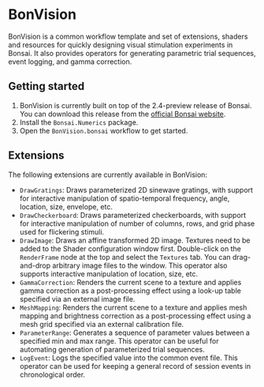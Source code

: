 # BonVision

BonVision is a common workflow template and set of extensions, shaders and resources for quickly designing visual stimulation experiments in Bonsai. It also provides operators for generating parametric trial sequences, event logging, and gamma correction.

## Getting started

1. BonVision is currently built on top of the 2.4-preview release of Bonsai. You can download this release from the [official Bonsai website](https://bonsai-rx.org).
2. Install the `Bonsai.Numerics` package.
3. Open the `BonVision.bonsai` workflow to get started.

## Extensions

The following extensions are currently available in BonVision:

* `DrawGratings`: Draws parameterized 2D sinewave gratings, with support for interactive manipulation of spatio-temporal frequency, angle, location, size, envelope, etc.
* `DrawCheckerboard`: Draws parameterized checkerboards, with support for interactive manipulation of number of columns, rows, and grid phase used for flickering stimuli.
* `DrawImage`: Draws an affine transformed 2D image. Textures need to be added to the Shader configuration window first. Double-click on the `RenderFrame` node at the top and select the `Textures` tab. You can drag-and-drop arbitrary image files to the window. This operator also supports interactive manipulation of location, size, etc.
* `GammaCorrection`: Renders the current scene to a texture and applies gamma correction as a post-processing effect using a look-up table specified via an external image file.
* `MeshMapping`: Renders the current scene to a texture and applies mesh mapping and brightness correction as a post-processing effect using a mesh grid specified via an external calibration file.
* `ParameterRange`: Generates a sequence of parameter values between a specified min and max range. This operator can be useful for automating generation of parameterized trial sequences.
* `LogEvent`: Logs the specified value into the common event file. This operator can be used for keeping a general record of session events in chronological order.
